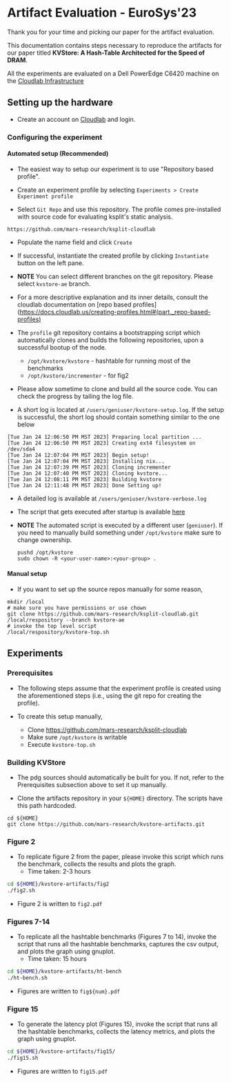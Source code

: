 # Artifact Evaluation - EuroSys'23

Thank you for your time and picking our paper for the artifact evaluation.

This documentation contains steps necessary to reproduce the artifacts for our
paper titled **KVStore: A Hash-Table Architected for the Speed of DRAM**.

All the experiments are evaluated on a Dell PowerEdge C6420 machine on the
[Cloudlab Infrastructure](https://www.clemson.cloudlab.us/portal/show-nodetype.php?type=c6420)

## Setting up the hardware

* Create an account on [Cloudlab](https://www.cloudlab.us/) and login.

### Configuring the experiment

#### Automated setup (Recommended)
* The easiest way to setup our experiment is to use "Repository based profile".

* Create an experiment profile by selecting
  `Experiments > Create Experiment profile`

* Select `Git Repo` and use this repository. The profile comes pre-installed
  with source code for evaluating ksplit's static analysis.
```
https://github.com/mars-research/ksplit-cloudlab
```
* Populate the name field and click `Create`

* If successful, instantiate the created profile by clicking `Instantiate`
  button on the left pane.

* **NOTE** You can select different branches on the git repository. Please select
  `kvstore-ae` branch.

* For a more descriptive explanation and its inner details, consult the
  cloudlab documentation on [repo based profiles](https://docs.cloudlab.us/creating-profiles.html#(part._repo-based-profiles)

* The `profile` git repository contains a bootstrapping script which
  automatically clones and builds the following repositories, upon a successful
  bootup of the node.
  - `/opt/kvstore/kvstore` - hashtable for running most of the benchmarks
  - `/opt/kvstore/incrementer` - for fig2

* Please allow sometime to clone and build all the source code. You can check
  the progress by tailing the log file.

* A short log is located at `/users/geniuser/kvstore-setup.log`. If the setup is
  successful, the short log should contain something similar to the one below
```
[Tue Jan 24 12:06:50 PM MST 2023] Preparing local partition ...
[Tue Jan 24 12:06:50 PM MST 2023] Creating ext4 filesystem on /dev/sda4
[Tue Jan 24 12:07:04 PM MST 2023] Begin setup!
[Tue Jan 24 12:07:04 PM MST 2023] Installing nix...
[Tue Jan 24 12:07:39 PM MST 2023] Cloning incrementer
[Tue Jan 24 12:07:40 PM MST 2023] Cloning kvstore...
[Tue Jan 24 12:08:11 PM MST 2023] Building kvstore
[Tue Jan 24 12:11:48 PM MST 2023] Done Setting up!
```

* A detailed log is available at `/users/geniuser/kvstore-verbose.log`

* The script that gets executed after startup is available
  [here](https://github.com/mars-research/ksplit-cloudlab/blob/kvstore-ae/kvstore-top.sh)

* **NOTE** The automated script is executed by a different user (`geniuser`). If
  you need to manually build something under `/opt/kvstore` make sure to change
  ownership.
  ```
  pushd /opt/kvstore
  sudo chown -R <your-user-name>:<your-group> .
  ```

#### Manual setup
* If you want to set up the source repos manually for some reason,
```
mkdir /local
# make sure you have permissions or use chown
git clone https://github.com/mars-research/ksplit-cloudlab.git /local/respository --branch kvstore-ae
# invoke the top level script
/local/respository/kvstore-top.sh
```

## Experiments

### Prerequisites
* The following steps assume that the experiment profile is created using the
  aforementioned steps (i.e., using the git repo for creating the profile).

* To create this setup manually,
  - Clone https://github.com/mars-research/ksplit-cloudlab
  - Make sure `/opt/kvstore` is writable
  - Execute `kvstore-top.sh`

### Building KVStore
* The pdg sources should automatically be built for you. If not, refer to the
  Prerequisites subsection above to set it up manually.

* Clone the artifacts repository in your `${HOME}` directory. The scripts have
  this path hardcoded.
```
cd ${HOME}
git clone https://github.com/mars-research/kvstore-artifacts.git
```

### Figure 2

* To replicate figure 2 from the paper, please invoke this script which runs the
  benchmark, collects the results and plots the graph.
  - Time taken: 2-3 hours

 ```bash
 cd ${HOME}/kvstore-artifacts/fig2
 ./fig2.sh
 ```
 - Figure 2 is written to `fig2.pdf`

### Figures 7-14

* To replicate all the hashtable benchmarks (Figures 7 to 14), invoke the
  script that runs all the hashtable benchmarks, captures the csv output, and
  plots the graph using gnuplot.
  - Time taken: 15 hours

 ```bash
 cd ${HOME}/kvstore-artifacts/ht-bench
 ./ht-bench.sh
 ```
 - Figures are written to `fig${num}.pdf`

### Figure 15

* To generate the latency plot (Figures 15), invoke the script that runs all
  the hashtable benchmarks, collects the latency metrics, and plots the graph
  using gnuplot.

 ```bash
 cd ${HOME}/kvstore-artifacts/fig15/
 ./fig15.sh
 ```
 - Figures are written to `fig15.pdf`
